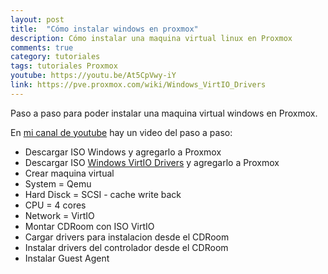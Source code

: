 ```yaml
---
layout: post
title:  "Cómo instalar windows en proxmox"
description: Cómo instalar una maquina virtual linux en Proxmox
comments: true
category: tutoriales
tags: tutoriales Proxmox
youtube: https://youtu.be/At5CpVwy-iY
link: https://pve.proxmox.com/wiki/Windows_VirtIO_Drivers
---
```

Paso a paso para poder instalar una maquina virtual windows en Proxmox.

En <a target="_blank" href="{{ page.youtube }}">mi canal de youtube</a> hay un video del paso a paso:

* Descargar ISO Windows y agregarlo a Proxmox
* Descargar ISO <a target="_blank" href="{{ page.link }}">Windows VirtIO Drivers</a> y agregarlo a Proxmox
* Crear maquina virtual
* System = Qemu
* Hard Disck = SCSI - cache write back
* CPU = 4 cores
* Network = VirtIO
* Montar CDRoom con ISO VirtIO
* Cargar drivers para instalacion desde el CDRoom
* Instalar drivers del controlador desde el CDRoom
* Instalar Guest Agent
